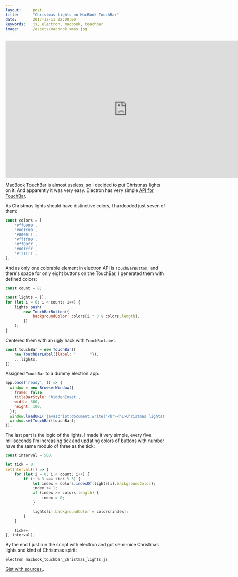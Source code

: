 ```yaml
---
layout:     post
title:      "Christmas lights on MacBook TouchBar"
date:       2017-12-11 22:00:00
keywords:   js, electron, macbook, touchbar
image:      /assets/macbook_xmas.jpg
---
```


<iframe class="gifify" width="766" height="431" src="https://www.youtube.com/embed/cu1Kg3BGnTA?enablejsapi=1&showinfo=0" frameborder="0" allowfullscreen></iframe>

MacBook TouchBar is almost useless, so I decided to put Christmas lights on it.
And apparently it was very easy. Electron has very simple [API for TouchBar](https://github.com/electron/electron/blob/master/docs/api/touch-bar.md).

As Christmas lights should have distinctive colors, I hardcoded just seven of them:

~~~javascript
const colors = [
    '#ff0000',
    '#00ff00',
    '#0000ff',
    '#ffff00',
    '#ff00ff',
    '#00ffff',
    '#ffffff',
];
~~~

And as only one colorable element in electron API is `TouchBarButton`, and there's space for only
eight buttons on the TouchBar, I generated them with defined colors:

~~~javascript
const count = 8;

const lights = [];
for (let i = 0; i < count; i++) {
    lights.push(
        new TouchBarButton({
            backgroundColor: colors[i * 3 % colors.length],
        })
    );
}
~~~

Centered them with an ugly hack with `TouchBarLabel`:

~~~javascript
const touchBar = new TouchBar([
    new TouchBarLabel({label: "      "}),
    ...lights,
]);
~~~

Assigned `TouchBar` to a dummy electron app:

~~~javascript
app.once('ready', () => {
  window = new BrowserWindow({
    frame: false,
    titleBarStyle: 'hiddenInset',
    width: 300,
    height: 100,
  });
  window.loadURL('javascript:document.write("<br><h1>Christmas lights!!!</h1>")');
  window.setTouchBar(touchBar);
});
~~~

The last part is the logic of the lights. I made it very simple, every five milliseconds
I'm increasing tick and updating colors of buttons with number have the same modulo
of three as the tick:

~~~javascript
const interval = 500;

let tick = 0;
setInterval(() => {
    for (let i = 0; i < count; i++) {
        if (i % 3 === tick % 3) {
            let index = colors.indexOf(lights[i].backgroundColor);
            index += 1;
            if (index >= colors.length) {
                index = 0;
            }

            lights[i].backgroundColor = colors[index];
        }
    }

    tick++;
}, interval);
~~~

By the end I just run the script with electron and got semi-nice Christmas lights and kind of Christmas spirit:

~~~bash
electron macbook_touchbar_christmas_lights.js
~~~

[Gist with sources.](https://gist.github.com/nvbn/0dd46fc91a4a0db34cd37d454d4cb7ed).
